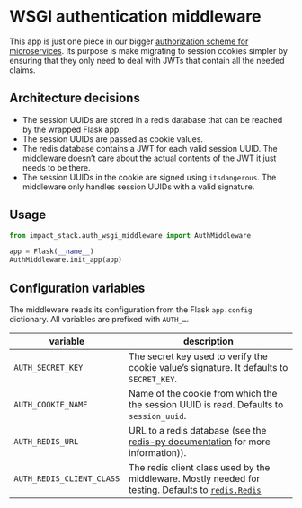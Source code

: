 # WSGI authentication middleware

This app is just one piece in our bigger [authorization scheme for microservices](https://docs.google.com/document/d/1wbdSyAU0OV0e2rH-nh_IiJkgNDWyKXhptsJwIff64A0/edit?usp=sharing).
Its purpose is make migrating to session cookies simpler by ensuring that they only need to deal with JWTs that contain all the needed claims.

## Architecture decisions

* The session UUIDs are stored in a redis database that can be reached by the wrapped Flask app.
* The session UUIDs are passed as cookie values.
* The redis database contains a JWT for each valid session UUID. The middleware doesn’t care about the actual contents of the JWT it just needs to be there.
* The session UUIDs in the cookie are signed using `itsdangerous`. The middleware only handles session UUIDs with a valid signature.

## Usage

```python
from impact_stack.auth_wsgi_middleware import AuthMiddleware

app = Flask(__name__)
AuthMiddleware.init_app(app)
```

## Configuration variables

The middleware reads its configuration from the Flask `app.config` dictionary. All variables are prefixed with `AUTH_…`.

| variable                  | description                                                                                                                                                   |
|---------------------------|---------------------------------------------------------------------------------------------------------------------------------------------------------------|
| `AUTH_SECRET_KEY`         | The secret key used to verify the cookie value’s signature. It defaults to `SECRET_KEY`.                                                                      |
| `AUTH_COOKIE_NAME`        | Name of the cookie from which the the session UUID is read. Defaults to `session_uuid`.                                                                       |
| `AUTH_REDIS_URL`          | URL to a redis database (see the [redis-py documentation](https://redis-py.readthedocs.io/en/latest/#redis.Redis.from_url) for more information)).            |
| `AUTH_REDIS_CLIENT_CLASS` | The redis client class used by the middleware. Mostly needed for testing. Defaults to [`redis.Redis`](https://redis-py.readthedocs.io/en/latest/#redis.Redis) |
